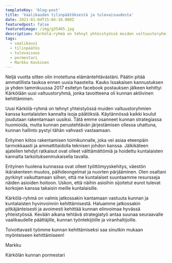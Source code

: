 ```yaml
---
templateKey: 'blog-post'
title: 'Vaalikauden tilinpäätöksestä ja tulevaisuudesta'
date: 2021-01-04T15:04:10.000Z
featuredpost: false
featuredimage: /img/g35465.jpg
description: Kärkölä-ryhmä on tehnyt yhteistyössä muiden valtuustoryhmien kanssa kuntalaisten kannalta isoja päätöksiä.
tags:
  - vaalikausi
  - tilinpäätös
  - tulevaisuus
  - pormestari
  - Markku Koskinen
---
```

Neljä vuotta sitten olin irrotettuna elämäntehtävästäni. Päätin pitää ammatillista taukoa ennen uusia haasteita. Kauko Issakaisen kannustuksen ja yhden tammikuussa 2017 esitetyn facebook postauksen jälkeen kehittyi Kärkölään uusi valtuustoryhmä, jonka tavoitteena oli kunnan aktiivinen kehittäminen.

Uusi Kärkölä-ryhmä on tehnyt yhteistyössä muiden valtuustoryhmien kanssa kuntalaisten kannalta isoja päätöksiä. Käytännössä kaikki koulut joudutaan rakentamaan uusiksi. Tätä emme osanneet kunnan strategiassa huomioida, mutta kunnan perustehtävän järjestämisen ollessa uhattuna, kunnan hallinto pystyi tähän vahvasti vastaamaan.

Erityinen kiitos rakentamisen toimikunnalle, joka vei asiaa eteenpäin tarmokkaasti ja ammattitaidolla teknisen johdon kanssa. Jälkikäteen ajatellen tehdyt ratkaisut ovat olleet välttämättömiä ja hoidettu kuntalaisten kannalta tarkoituksenmukaisella tavalla.

Erityinen huolena kunnassa ovat olleet työttömyyskehitys, väestön ikärakenteen muutos, päihdeongelmat ja nuorten pärjääminen. Olen osaltani pyrkinyt vaikuttamaan siihen, että me kuntalaiset suuntaamme resursseja näiden asioiden hoitoon. Uskon, että näihin asioihin sijoitetut eurot tulevat korkojen kanssa takaisin meille kuntalaisille.

Kärkölä-ryhmä on valmis jatkossakin kantamaan vastuuta kunnan ja kuntalaisten hyvinvoinnin kehittämisestä. Haluamme jatkossakin pitkäjänteisesti ja avoimesti kehittää kunnan elinvoimaa hyvässä yhteistyössä. Kevään aikana tehtävä strategiatyö antaa suunaa seuraavalle vaalikaudelle päättäjille, kunnan työntekijöille ja viranhaltijoille.

Toivottavasti työmme kunnan kehittämiseksi saa sinutkin mukaan myönteiseen kehittämiseen!

Markku

Kärkölän kunnan pormestari

